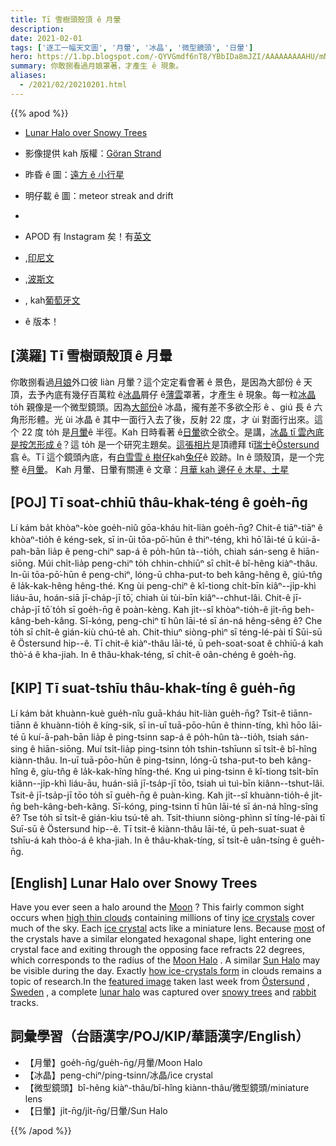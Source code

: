```yaml
---
title: Tī 雪樹頭殼頂 ê 月暈
description:
date: 2021-02-01
tags: ['逐工一幅天文圖', '月暈', '冰晶', '微型鏡頭', '日暈']
hero: https://1.bp.blogspot.com/-QYVGmdf6nT8/YBbIDa8mJZI/AAAAAAAAAHU/mN8Wc0Za5cwcXexaA6J2Vgb0DpZ5rr6BwCLcBGAsYHQ/s960/LunarHalo_Strand_960.jpeg
summary: 你敢捌看過月娘罩著，才產生 ê 現象。
aliases:
  - /2021/02/20210201.html
---
```


{{% apod %}}

- [Lunar Halo over Snowy Trees](https://apod.nasa.gov/apod/ap210201.html)
- 影像提供 kah 版權：[Göran Strand](http://www.astrofotografen.se/)
- 昨昏 ê 圖：[遠方 ê 小行星](https://apod-taigi.blogspot.com/2021/01/20210131.html)
- 明仔載 ê 圖：meteor streak and drift
-

- APOD 有 Instagram 矣！有[英文](https://www.instagram.com/astronomypicturesdaily/)
- ,[印尼文](https://www.instagram.com/apod.id/)
- ,[波斯文](https://www.instagram.com/avastarapod/)
- , kah[葡萄牙文](https://www.instagram.com/apodbrasil/)
- ê 版本！

## [漢羅] Tī 雪樹頭殼頂 ê 月暈

你敢捌看過[月娘](https://solarsystem.nasa.gov/moons/earths-moon/in-depth/)外口彼 liàn 月暈？這个定定看會著 ê 景色，是因為大部份 ê 天頂，去予內底有幾仔百萬粒 ê[冰晶](http://en.wikipedia.org/wiki/Ice_crystals)屑仔 ê[薄雲](https://en.wikipedia.org/wiki/Cirrus_cloud)罩著，才產生 ê 現象。每一粒[冰晶](https://www.atoptics.co.uk/halo/circ1.htm)to̍h 親像是一个微型鏡頭。因為[大部份](http://www.everythingweather.com/lightning/ice.shtml)ê 冰晶，攏有差不多欲仝形 ê 、giú 長 ê 六角形形體。光 ùi 冰晶 ê 其中一面行入去了後，反射 22 度，才 ùi 對面行出來。這个 22 度 to̍h 是[月暈](https://www.atoptics.co.uk/halo/circmoon.htm)ê 半徑。Kah 日時看著 ê[日暈](https://apod.nasa.gov/apod/ap150403.html)欲仝欲仝。是講，[冰晶 tī 雲內底是按怎形成 ê](http://www.cas.manchester.ac.uk/resactivities/cloudphysics/topics/formation/)？這 to̍h 是一个研究主題矣。[這張相片](https://www.instagram.com/p/CKgTQ8BhJ1y/)是頂禮拜 tī[瑞士](https://en.wikipedia.org/wiki/Sweden)ê[Östersund](https://youtu.be/E0z1BqhtyLA)翕 ê。Tī 這个鏡頭內底，有[白雪雪 ê 樹仔](https://apod.nasa.gov/apod/ap170110.html)kah[兔仔](https://www.rd.com/wp-content/uploads/2020/04/GettyImages-694542042-e1586274805503.jpg)ê 跤跡。In ê 頭殼頂，是一个完整 ê[月暈](https://apod.nasa.gov/apod/p200224.html)。
Kah 月暈、日暈有關連 ê 文章：[月華 kah 邊仔 ê 木星、土星](https://apod-taigi.blogspot.com/2021/01/20210119.html)

## [POJ] Tī soat-chhiū thâu-khak-téng ê goe̍h-n̄g

Lí kám ba̍t khòaⁿ-kòe goe̍h-niû gōa-kháu hit-liàn goe̍h-n̄g? Chit-ê tiāⁿ-tiāⁿ ê khòaⁿ-tio̍h ê kéng-sek, sī in-ūi tōa-pō͘-hūn ê thiⁿ-téng, khì hō͘ lāi-té ū kúi-ā-pah-bān lia̍p ê peng-chiⁿ sap-á ê po̍h-hûn tà--tio̍h, chiah sán-seng ê hiān-siōng. Múi chi̍t-lia̍p peng-chiⁿ to̍h chhin-chhiūⁿ sī chi̍t-ê bî-hêng kiàⁿ-thâu. In-ūi tōa-pō͘-hūn ê peng-chiⁿ, lóng-ū chha-put-to beh kâng-hêng ê, giú-tn̂g ê la̍k-kak-hêng hêng-thé. Kng ùi peng-chiⁿ ê kî-tiong chi̍t-bīn kiâⁿ--ji̍p-khì liáu-āu, hoán-siā jī-cha̍p-jī tō͘, chiah ùi tùi-bīn kiâⁿ--chhut-lâi. Chit-ê jī-cha̍p-jī tō͘ to̍h sī goe̍h-n̄g ê poàn-kèng. Kah ji̍t--sî khòaⁿ-tio̍h-ê ji̍t-n̄g beh-kâng-beh-kâng. Sī-kóng, peng-chiⁿ tī hûn lāi-té sī án-ná hêng-sêng ê? Che to̍h sī chi̍t-ê gián-kiù chú-tê ah. Chit-thiuⁿ siòng-phìⁿ sī téng-lé-pài tī Sūi-sū ê Östersund hip--ê. Tī chit-ê kiàⁿ-thâu lāi-té, ū peh-soat-soat ê chhiū-á kah thò͘-á ê kha-jiah. In ê thâu-khak-téng, sī chi̍t-ê oân-chéng ê goe̍h-n̄g.

## [KIP] Tī suat-tshīu thâu-khak-tíng ê gue̍h-n̄g

Lí kám ba̍t khuànn-kuè gue̍h-nîu guā-kháu hit-liàn gue̍h-n̄g? Tsit-ê tiānn-tiānn ê khuànn-tio̍h ê kíng-sik, sī in-uī tuā-pōo-hūn ê thinn-tíng, khì hōo lāi-té ū kuí-ā-pah-bān lia̍p ê ping-tsinn sap-á ê po̍h-hûn tà--tio̍h, tsiah sán-sing ê hiān-siōng. Muí tsi̍t-lia̍p ping-tsinn to̍h tshin-tshīunn sī tsi̍t-ê bî-hîng kiànn-thâu. In-uī tuā-pōo-hūn ê ping-tsinn, lóng-ū tsha-put-to beh kâng-hîng ê, gíu-tn̂g ê la̍k-kak-hîng hîng-thé. Kng uì ping-tsinn ê kî-tiong tsi̍t-bīn kiânn--ji̍p-khì liáu-āu, huán-siā jī-tsa̍p-jī tōo, tsiah uì tuì-bīn kiânn--tshut-lâi. Tsit-ê jī-tsa̍p-jī tōo to̍h sī gue̍h-n̄g ê puàn-kìng. Kah ji̍t--sî khuànn-tio̍h-ê ji̍t-n̄g beh-kâng-beh-kâng. Sī-kóng, ping-tsinn tī hûn lāi-té sī án-ná hîng-sîng ê? Tse to̍h sī tsi̍t-ê gián-kìu tsú-tê ah. Tsit-thiunn siòng-phìnn sī tíng-lé-pài tī Suī-sū ê Östersund hip--ê. Tī tsit-ê kiànn-thâu lāi-té, ū peh-suat-suat ê tshīu-á kah thòo-á ê kha-jiah. In ê thâu-khak-tíng, sī tsi̍t-ê uân-tsíng ê gue̍h-n̄g.

## [English] Lunar Halo over Snowy Trees 

Have you ever seen a halo around the [Moon](https://solarsystem.nasa.gov/moons/earths-moon/in-depth/) ? This fairly common sight occurs when [high thin clouds](https://en.wikipedia.org/wiki/Cirrus_cloud) containing millions of tiny [ice crystals](http://en.wikipedia.org/wiki/Ice_crystals) cover much of the sky. Each [ice crystal](https://www.atoptics.co.uk/halo/circ1.htm) acts like a miniature lens. Because [most](http://www.everythingweather.com/lightning/ice.shtml) of the crystals have a similar elongated hexagonal shape, light entering one crystal face and exiting through the opposing face refracts 22 degrees, which corresponds to the radius of the [Moon Halo](https://www.atoptics.co.uk/halo/circmoon.htm) . A similar [Sun Halo](https://apod.nasa.gov/apod/ap150403.html) may be visible during the day. Exactly [how ice-crystals form](http://www.cas.manchester.ac.uk/resactivities/cloudphysics/topics/formation/) in clouds remains a topic of research.In the [featured image](https://www.instagram.com/p/CKgTQ8BhJ1y/) taken last week from [Östersund](https://youtu.be/E0z1BqhtyLA) , [Sweden](https://en.wikipedia.org/wiki/Sweden) , a complete [lunar halo](https://apod.nasa.gov/apod/fap/p200224.html) was captured over [snowy trees](https://apod.nasa.gov/apod/ap170110.html) and [rabbit](https://www.rd.com/wp-content/uploads/2020/04/GettyImages-694542042-e1586274805503.jpg) tracks.

## 詞彙學習（台語漢字/POJ/KIP/華語漢字/English）

- 【月暈】goe̍h-n̄g/gue̍h-n̄g/月暈/Moon Halo
- 【冰晶】peng-chiⁿ/ping-tsinn/冰晶/ice crystal
- 【微型鏡頭】bî-hêng kiàⁿ-thâu/bî-hîng kiànn-thâu/微型鏡頭/miniature lens
- 【日暈】ji̍t-n̄g/ji̍t-n̄g/日暈/Sun Halo

{{% /apod %}}
